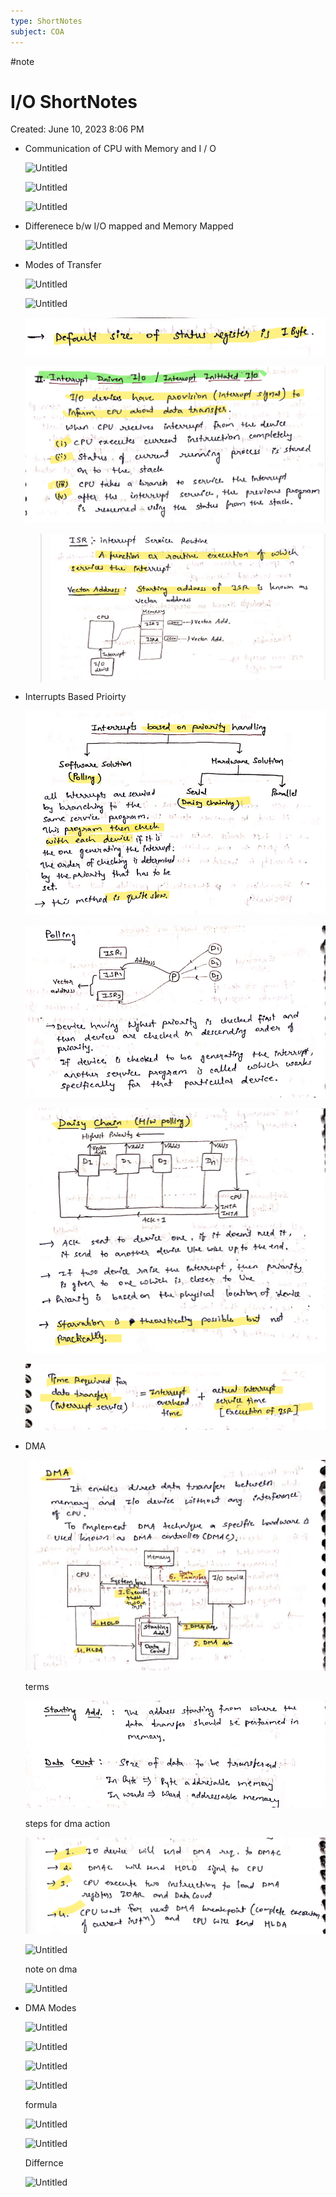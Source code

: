 ```yaml
---
type: ShortNotes
subject: COA
---
```

#note
# I/O ShortNotes

Created: June 10, 2023 8:06 PM

- Communication  of CPU with Memory and I / O
    
    ![Untitled](Untitled%2025.png)
    
    ![Untitled](Untitled%201%203.png)
    
    ![Untitled](Untitled%202%203.png)
    
- Differenece b/w I/O mapped and Memory Mapped
    
    ![Untitled](Untitled%203%202.png)
    
- Modes of Transfer
    
    ![Untitled](Untitled%204%201.png)
    
    ![Untitled](Untitled%205%201.png)
    
    ![Untitled](Revision/media/Notes%20Revision/media/Untitled%206.png)
    
    ![Untitled](Revision/media/Notes%20Revision/media/Untitled%207.png)
    
    > 
    > 
    > 
    > ![Untitled](Revision/media/Notes%20Revision/media/Untitled%208.png)
    > 
- Interrupts Based Prioirty
    
    ![Untitled](Revision/media/Notes%20Revision/media/Untitled%209.png)
    
    ![Untitled](Revision/media/Notes%20Revision/media/Untitled%2010.png)
    
    ![Untitled](Revision/media/Notes%20Revision/media/Untitled%2011.png)
    
    ![Untitled](Revision/media/Notes%20Revision/media/Untitled%2012.png)
    
- DMA
    
    ![Untitled](Revision/media/Notes%20Revision/media/Untitled%2013.png)
    
    terms
    
    ![Untitled](Revision/media/Notes%20Revision/media/Untitled%2014.png)
    
    steps for dma action
    
    ![Untitled](Revision/media/Notes%20Revision/media/Untitled%2015.png)
    
    ![Untitled](Untitled%2016.png)
    
    note on dma
    
    ![Untitled](Untitled%2017.png)
    
- DMA Modes
    
    ![Untitled](Untitled%2018.png)
    
    ![Untitled](Untitled%2019.png)
    
    ![Untitled](Untitled%2020.png)
    
    ![Untitled](Untitled%2021.png)
    
    formula 
    
    ![Untitled](Untitled%2022.png)
    
    ![Untitled](Untitled%2023.png)
    
    Differnce
    
    ![Untitled](Untitled%2024.png)